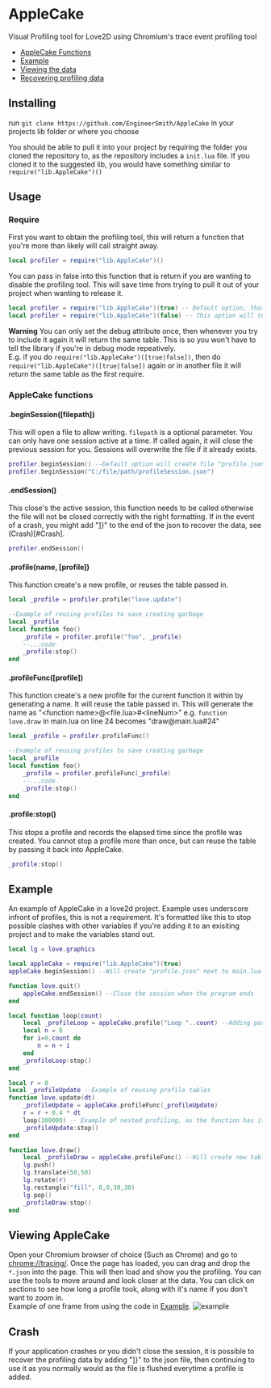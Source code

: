 # AppleCake
Visual Profiling tool for Love2D using Chromium's trace event profiling tool

* [AppleCake Functions](#AppleCake-functions)
* [Example](#Example)
* [Viewing the data](#Viewing-AppleCake)
* [Recovering profiling data](#Crash)

## Installing
run `git clone https://github.com/EngineerSmith/AppleCake` in your projects lib folder or where you choose

You should be able to pull it into your project by requiring the folder you cloned the repository to, as the repository includes a `init.lua` file.
If you cloned it to the suggested lib, you would have something similar to `require("lib.AppleCake")()`

## Usage
### Require
First you want to obtain the profiling tool, this will return a function that you're more than likely will call straight away.
```lua
local profiler = require("lib.AppleCake")()
```
You can pass in false into this function that is return if you are wanting to disable the profiling tool. This will save time from trying to pull it out of your project when wanting to release it. 
```lua
local profiler = require("lib.AppleCake")(true) -- Default option, that will return AppleCake
local profiler = require("lib.AppleCake")(false) -- This option will turn AppleCake off
```
**Warning**  You can only set the debug attribute once, then whenever you try to include it again it will return the same table.
This is so you won't have to tell the library if you're in debug mode repeatively.  
E.g. if you do `require("lib.AppleCake")([true|false])`, then do `require("lib.AppleCake")([true|false])` again or in another file it will return the same table as the first require.
### AppleCake functions
#### .beginSession([filepath])
This will open a file to allow writing. `filepath` is a optional parameter. You can only have one session active at a time. If called again, it will close the previous session for you. Sessions will overwrite the file if it already exists.
```lua
profiler.beginSession() --Default option will create file "profile.json" in the path the project is ran from.
profiler.beginSession("C:/file/path/profileSession.json")
```
#### .endSession()
This close's the active session, this function needs to be called otherwise the file will not be closed correctly with the right formatting. If in the event of a crash, you might add "]}" to the end of the json to recover the data, see (Crash)[#Crash].
```lua
profiler.endSession()
```
#### .profile(name, [profile])
This function create's a new profile, or reuses the table passed in.
```lua
local _profile = profiler.profile("love.update")

--Example of reusing profiles to save creating garbage
local _profile
local function foo()
	_profile = profiler.profile("foo", _profile)
	--...code
	_profile:stop()
end
```
#### .profileFunc([profile])
This function create's a new profile for the current function it within by generating a name. It will reuse the table passed in. This will generate the name as "\<function name\>@\<file.lua\>#\<lineNum\>" e.g. `function love.draw` in main.lua on line 24 becomes "draw​@main.lua#24"
```lua
local _profile = profiler.profileFunc()

--Example of reusing profiles to save creating garbage
local _profile
local function foo()
	_profile = profiler.profileFunc(_profile)
	--...code
	_profile:stop()
end
```
#### .profile:stop()
This stops a profile and records the elapsed time since the profile was created. You cannot stop a profile more than once, but can reuse the table by passing it back into AppleCake.
```lua
_profile:stop()
```
## Example
An example of AppleCake in a love2d project. Example uses underscore infront of profiles, this is not a requirement. It's formatted like this to stop possible clashes with other variables if you're adding it to an exisiting project and to make the variables stand out.
```lua
local lg = love.graphics

local appleCake = require("lib.AppleCake")(true)
appleCake.beginSession() --Will create "profile.json" next to main.lua

function love.quit()
	appleCake.endSession() --Close the session when the program ends
end

local function loop(count)
	local _profileLoop = appleCake.profile("Loop "..count) --Adding parameters to profiles name
	local n = 0
	for i=0,count do
		n = n + i
	end
	_profileLoop:stop()
end

local r = 0
local _profileUpdate --Example of reusing profile tables
function love.update(dt)
	_profileUpdate = appleCake.profileFunc(_profileUpdate)
	r = r + 0.4 * dt
	loop(100000) -- Example of nested profiling, as the function has it's own profile
	_profileUpdate:stop()
end

function love.draw()
	local _profileDraw = appleCake.profileFunc() --Will create new table everytime this function is ran
	lg.push()
	lg.translate(50,50)
	lg.rotate(r)
	lg.rectangle("fill", 0,0,30,30)
	lg.pop()
	_profileDraw:stop()
end
```
## Viewing AppleCake
Open your Chromium browser of choice (Such as Chrome) and go to [chrome://tracing/](chrome://tracing/). Once the page has loaded, you can drag and drop the `*.json` into the page. This will then load and show you the profiling. You can use the tools to move around and look closer at the data. You can click on sections to see how long a profile took, along with it's name if you don't want to zoom in.  
Example of one frame from using the code in [Example](###Example).
![example](https://i.imgur.com/6SBDkSc.png "Example of chrome tracing")
## Crash
If your application crashes or you didn't close the session, it is possible to recover the profiling data by adding "]}" to the json file, then continuing to use it as you normally would as the file is flushed everytime a profile is added.
